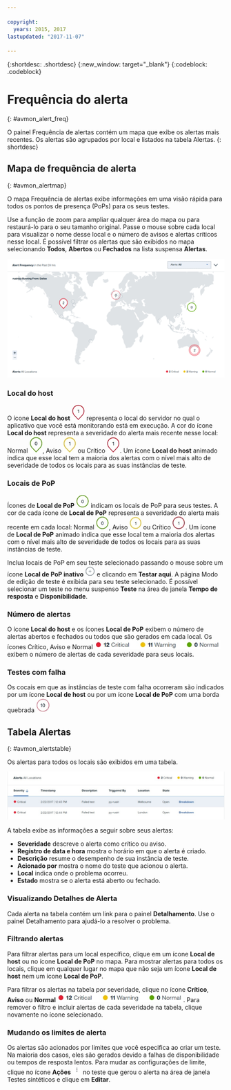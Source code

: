 ```yaml
---

copyright:
  years: 2015, 2017
lastupdated: "2017-11-07"

---
```


{:shortdesc: .shortdesc}
{:new_window: target="_blank"}
{:codeblock: .codeblock}

# Frequência do alerta
{: #avmon_alert_freq}

O painel Frequência de alertas contém um mapa que exibe os alertas mais recentes. Os alertas são agrupados por local e listados na tabela Alertas.
{: shortdesc}

## Mapa de frequência de alerta
{: #avmon_alertmap}

O mapa Frequência de alertas exibe informações em uma visão rápida para todos os pontos de presença (PoPs) para os seus testes.

Use a função de zoom para ampliar qualquer área do mapa ou para restaurá-lo para o seu tamanho original. Passe o mouse sobre cada local para visualizar o nome desse local e o número de avisos e alertas críticos nesse local. É possível filtrar os alertas que são exibidos no mapa selecionando **Todos**, **Abertos** ou **Fechados** na lista suspensa **Alertas**.

![Mapa Frequência de alertas que exibe testes em quatro pontos de presença.](images/alert_freq_map2.png)

### Local do host
O ícone **Local do host** ![Ícone Local do host.](images/icn_host_crit_whtbackground30.jpg) representa o local do servidor no qual o aplicativo que você está monitorando está em execução. A cor do ícone **Local do host** representa a severidade do alerta mais recente nesse local: Normal ![Ícone de local do host com borda verde que indica que não há alertas nesse local.](images/icn_host_normal_whtbckgrnd_30x38.jpg), Aviso ![Ícone de local do host com borda amarela que indica um alerta nesse local.](images/icn_host_warning_whtbackground30.jpg) ou Crítico ![Ícone de local do host com borda vermelha que indica um alerta nesse local.](images/icn_host_crit_whtbackground30.jpg). Um ícone **Local do host** animado indica que esse local tem a maioria dos alertas com o nível mais alto de severidade de todos os locais para as suas instâncias de teste.

### Locais de PoP
Ícones de **Local de PoP** ![Ícone de local de PoP.](images/icn_pop_normal_whtbckgrnd30x30.jpg) indicam os locais de PoP para seus testes. A cor de cada ícone de **Local de PoP** representa a severidade do alerta mais recente em cada local: Normal ![Ícone de local do PoP com borda verde que indica que não há alertas nesse local.](images/icn_pop_normal_whtbckgrnd30x30.jpg), Aviso ![Ícone de local PoP com borda amarela que indica um alerta nesse local.](images/icn_pop_warning_whtbckgrnd30x30.jpg) ou Crítico ![Ícone de local PoP com borda vermelha que indica um alerta nesse local.](images/icn_pop_crit_whtbckgrnd30x30.jpg). Um ícone de **Local de PoP** animado indica que esse local tem a maioria dos alertas com o nível mais alto de severidade de todos os locais para as suas instâncias de teste.

Inclua locais de PoP em seu teste selecionado passando o mouse sobre um ícone **Local de PoP inativo** ![Local de PoP inativo](images/icn_avbl_pop.jpg) e clicando em **Testar aqui**. A página Modo de edição de teste é exibida para seu teste selecionado. É possível selecionar um teste no menu suspenso **Teste** na área de janela **Tempo de resposta** e **Disponibilidade**.

<!--
Private PoP locations are represented by **Private PoP location** icons ![Private PoP location icon that indicates 2 alerts with one or more critical alerts at that location.](images/avmon_private_pop.png).
-->
### Número de alertas
O ícone **Local do host** e os ícones **Local de PoP** exibem o número de alertas abertos e fechados ou todos que são gerados em cada local. Os ícones Crítico, Aviso e Normal ![Ícones Crítico, Aviso e Normal.](images/fltr_alrts_tbl.jpg) exibem o número de alertas de cada severidade para seus locais.

### Testes com falha
Os cocais em que as instâncias de teste com falha ocorreram são indicados por um ícone **Local de host** ou por um ícone **Local de PoP** com uma borda quebrada ![Ícone de local de PoP com borda vermelha que indica 10 alertas e um ou mais testes com falha nesse local.](images/avmon_pop_fail_32x33.png)

## Tabela Alertas
{: #avmon_alertstable}

Os alertas para todos os locais são exibidos em uma tabela.

![Tabela de Alertas que mostra alertas para todos os locais de PoP.](images/alert_table.jpg)

A tabela exibe as informações a seguir sobre seus alertas:

-   **Severidade** descreve o alerta como crítico ou aviso.
-   **Registro de data e hora** mostra o horário em que o alerta é criado.
-   **Descrição** resume o desempenho de sua instância de teste.
-   **Acionado por** mostra o nome do teste que acionou o alerta.
-   **Local** indica onde o problema ocorreu.
-   **Estado** mostra se o alerta está aberto ou fechado.

### Visualizando Detalhes de Alerta
Cada alerta na tabela contém um link para o painel **Detalhamento**. Use o painel Detalhamento para ajudá-lo a resolver o problema.

### Filtrando alertas
Para filtrar alertas para um local específico, clique em um ícone **Local de host** ou no ícone **Local de PoP** no mapa. Para mostrar alertas para todos os locais, clique em qualquer lugar no mapa que não seja um ícone **Local de host** nem um ícone **Local de PoP**.

Para filtrar os alertas na tabela por severidade, clique no ícone **Crítico**, **Aviso** ou **Normal** ![Ícones Crítico, Aviso e Normal.](images/fltr_alrts_tbl.jpg). Para remover o filtro e incluir alertas de cada severidade na tabela, clique novamente no ícone selecionado.

### Mudando os limites de alerta
Os alertas são acionados por limites que você especifica ao criar um teste. Na maioria dos casos, eles são gerados devido a falhas de disponibilidade ou tempos de resposta lentos. Para mudar as configurações de limite, clique no ícone **Ações** ![Ícone Ações.](images/actions_icn_white_smll.jpg) no teste que gerou o alerta na área de janela Testes sintéticos e clique em **Editar**.
